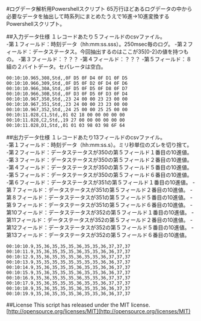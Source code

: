 #ログデータ解析用Powershellスクリプト
65万行ほどあるログデータの中から必要なデータを抽出して時系列にまとめたうえで16進→10進変換するPowershellスクリプト。

##入力データ仕様
１レコードあたり５フィールドのcsvファイル。  
-第１フィールド：時刻データ（hh:mm:ss.sss）。250msec毎のログ。
-第２フィールド：データステータス。今回抽出するのはここが35[0-2]の値を持つもの。
-第３フィールド：？？？
-第４フィールド：？？？
-第５フィールド：８組の２バイトデータ。セパレータは空白。
```
00:10:10.965,308,Std,,0F D5 0F D4 0F D1 0F D5
00:10:10.966,309,Std,,0F D5 0F D2 0F D4 0F D6
00:10:10.966,30A,Std,,0F D5 0F D5 0F D8 0F D7
00:10:10.966,30B,Std,,0F D3 0F D5 0F D3 0F D4
00:10:10.967,350,Std,,23 24 00 00 23 23 00 00
00:10:10.967,351,Std,,23 24 00 00 23 23 00 00
00:10:10.967,352,Std,,24 25 00 00 25 25 00 00
00:10:11.028,C1,Std,,01 02 18 00 00 00 00 00
00:10:11.028,C2,Std,,19 27 00 00 00 00 00 00
00:10:11.028,D1,Std,,01 01 03 98 03 98 6F 64
```

##出力データ仕様
１レコードあたり13フィールドのcsvファイル。  
-第１フィールド：時刻データ（hh:mm:ss.s）。ミリ秒単位のズレを切り捨て。
-第２フィールド：データステータスが350の第５フィールド１番目の10進値。
-第３フィールド：データステータスが350の第５フィールド２番目の10進値。
-第４フィールド：データステータスが350の第５フィールド５番目の10進値。
-第５フィールド：データステータスが350の第５フィールド６番目の10進値。
-第６フィールド：データステータスが351の第５フィールド１番目の10進値。
-第７フィールド：データステータスが351の第５フィールド２番目の10進値。
-第８フィールド：データステータスが351の第５フィールド５番目の10進値。
-第９フィールド：データステータスが351の第５フィールド６番目の10進値。
-第10フィールド：データステータスが352の第５フィールド１番目の10進値。
-第11フィールド：データステータスが352の第５フィールド２番目の10進値。
-第12フィールド：データステータスが352の第５フィールド５番目の10進値。
-第13フィールド：データステータスが352の第５フィールド６番目の10進値。
```
00:10:10.9,35,36,35,35,35,36,35,35,36,37,37,37
00:10:11.9,35,36,35,35,35,36,35,35,36,36,37,37
00:10:12.9,35,36,35,35,35,36,35,35,36,37,37,37
00:10:13.9,35,35,35,35,35,35,35,35,36,36,37,37
00:10:14.9,35,36,35,35,35,36,35,35,36,36,37,37
00:10:15.9,35,36,35,35,35,36,35,35,36,36,37,37
00:10:16.9,35,36,35,35,35,36,35,35,36,37,37,37
00:10:17.9,35,36,35,35,35,36,35,35,36,37,37,37
00:10:18.9,35,36,35,35,35,36,35,35,36,36,37,37
00:10:19.9,35,36,35,35,35,36,35,35,36,36,37,37
```
##License
This script has released under the MIT license.  
[http://opensource.org/licenses/MIT](http://opensource.org/licenses/MIT)
